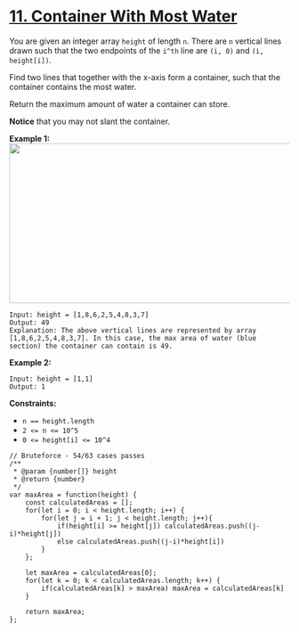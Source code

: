 # [11. Container With Most Water](https://leetcode.com/problems/container-with-most-water/description/)

You are given an integer array `height` of length `n`. There are `n` vertical lines drawn such that the two endpoints of the `i^th` line are `(i, 0)` and `(i, height[i])`.

Find two lines that together with the x-axis form a container, such that the container contains the most water.

Return the maximum amount of water a container can store.

**Notice**  that you may not slant the container.

**Example 1:**
<img alt="" src="https://s3-lc-upload.s3.amazonaws.com/uploads/2018/07/17/question_11.jpg" style="width: 600px; height: 287px;">

```
Input: height = [1,8,6,2,5,4,8,3,7]
Output: 49
Explanation: The above vertical lines are represented by array [1,8,6,2,5,4,8,3,7]. In this case, the max area of water (blue section) the container can contain is 49.
```

**Example 2:**

```
Input: height = [1,1]
Output: 1
```

**Constraints:**

- `n == height.length`
- `2 <= n <= 10^5`
- `0 <= height[i] <= 10^4`


```
// Bruteforce - 54/63 cases passes
/**
 * @param {number[]} height
 * @return {number}
 */
var maxArea = function(height) {
    const calculatedAreas = [];
    for(let i = 0; i < height.length; i++) {
        for(let j = i + 1; j < height.length; j++){
            if(height[i] >= height[j]) calculatedAreas.push((j-i)*height[j])
            else calculatedAreas.push((j-i)*height[i])
        }
    };

    let maxArea = calculatedAreas[0];
    for(let k = 0; k < calculatedAreas.length; k++) {
        if(calculatedAreas[k] > maxArea) maxArea = calculatedAreas[k]
    }

    return maxArea;
};
```
